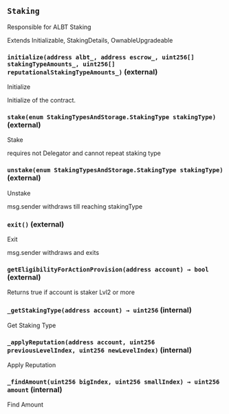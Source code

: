 ## `Staking`

Responsible for ALBT Staking


Extends  Initializable, StakingDetails, OwnableUpgradeable


### `initialize(address albt_, address escrow_, uint256[] stakingTypeAmounts_, uint256[] reputationalStakingTypeAmounts_)` (external)

Initialize


Initialize of the contract.


### `stake(enum StakingTypesAndStorage.StakingType stakingType)` (external)

Stake


requires not Delegator and cannot repeat staking type

### `unstake(enum StakingTypesAndStorage.StakingType stakingType)` (external)

Unstake


msg.sender withdraws till reaching stakingType

### `exit()` (external)

Exit


msg.sender withdraws and exits

### `getEligibilityForActionProvision(address account) → bool` (external)

Returns true if account is staker Lvl2 or more




### `_getStakingType(address account) → uint256` (internal)

Get Staking Type




### `_applyReputation(address account, uint256 previousLevelIndex, uint256 newLevelIndex)` (internal)

Apply Reputation




### `_findAmount(uint256 bigIndex, uint256 smallIndex) → uint256 amount` (internal)

Find Amount





